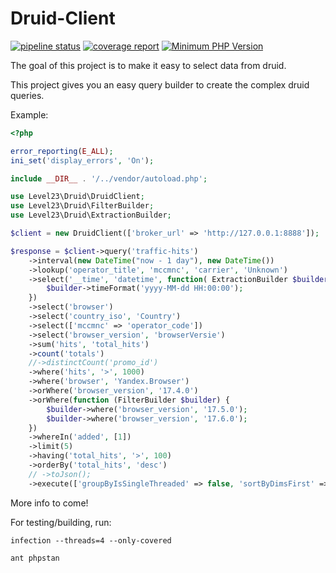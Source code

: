 # Druid-Client

[![pipeline status](https://git.level23.nl/packages/druid-client/badges/master/pipeline.svg)](https://git.level23.nl/packages/druid-client/commits/master)
[![coverage report](https://git.level23.nl/packages/druid-client/badges/master/coverage.svg)](https://git.level23.nl/packages/druid-client/commits/master)
[![Minimum PHP Version](https://img.shields.io/badge/php-%3E%3D%207.2-8892BF.svg?style=flat-square)](https://php.net/)


The goal of this project is to make it easy to select data from druid.

This project gives you an easy query builder to create the complex druid queries.

Example:

```php
<?php

error_reporting(E_ALL);
ini_set('display_errors', 'On');

include __DIR__ . '/../vendor/autoload.php';

use Level23\Druid\DruidClient;
use Level23\Druid\FilterBuilder;
use Level23\Druid\ExtractionBuilder;

$client = new DruidClient(['broker_url' => 'http://127.0.0.1:8888']);

$response = $client->query('traffic-hits')
    ->interval(new DateTime("now - 1 day"), new DateTime())
    ->lookup('operator_title', 'mccmnc', 'carrier', 'Unknown')
    ->select('__time', 'datetime', function( ExtractionBuilder $builder) {
        $builder->timeFormat('yyyy-MM-dd HH:00:00');
    })
    ->select('browser')
    ->select('country_iso', 'Country')
    ->select(['mccmnc' => 'operator_code'])
    ->select('browser_version', 'browserVersie')
    ->sum('hits', 'total_hits')
    ->count('totals')
    //->distinctCount('promo_id')
    ->where('hits', '>', 1000)
    ->where('browser', 'Yandex.Browser')
    ->orWhere('browser_version', '17.4.0')
    ->orWhere(function (FilterBuilder $builder) {
        $builder->where('browser_version', '17.5.0');
        $builder->where('browser_version', '17.6.0');
    })
    ->whereIn('added', [1])
    ->limit(5)
    ->having('total_hits', '>', 100)
    ->orderBy('total_hits', 'desc')
    // ->toJson();
    ->execute(['groupByIsSingleThreaded' => false, 'sortByDimsFirst' => true]);

```

More info to come!

For testing/building, run:
```
infection --threads=4 --only-covered

ant phpstan
```
